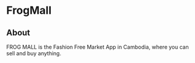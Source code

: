 # FrogMall

## About
FROG MALL is the Fashion Free Market App in Cambodia, where you can sell and buy anything. 
